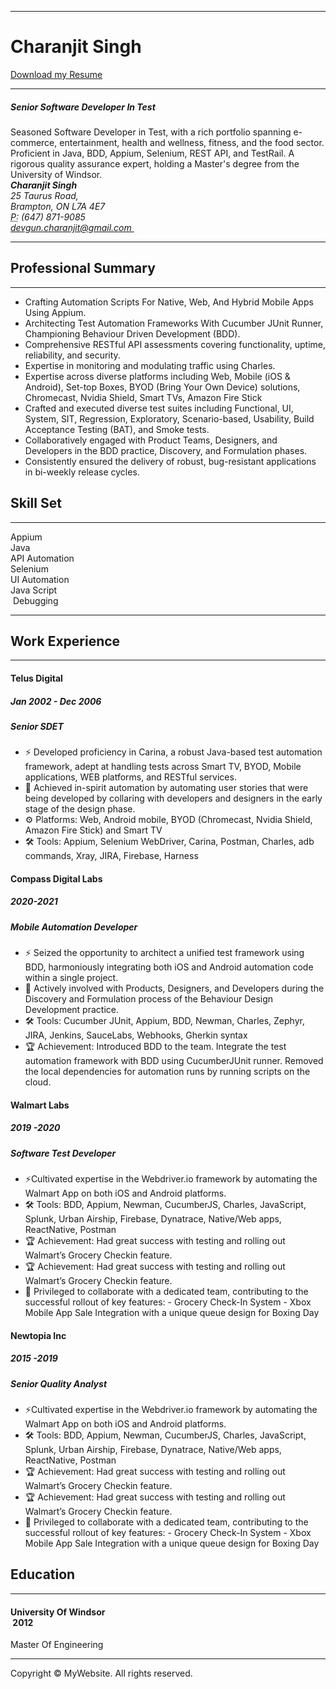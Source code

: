 <!DOCTYPE html>
<html lang="en">
  <head>
    <meta charset="UTF-8">
    <meta http-equiv="X-UA-Compatible" content="IE=edge">
    <meta name="viewport" content="width=device-width, initial-scale=1">
    <title>Bootstrap Resume Page Template</title>
    <!-- Bootstrap -->
    <link href="css/bootstrap-4.4.1.css" rel="stylesheet">
  </head>
  <body>
    <div class="container">
      <hr>
      <div class="row">
        <div class="col-6">
          <h1>Charanjit Singh&nbsp;</h1>
        </div>
        <div class="col-6">
          <p class="text-right"><a href="">Download my Resume</a></p>
        </div>
      </div>
      <hr>
      <div class="row">
        <div class="col-md-8 col-sm-12">
          <div class="media">
<div class="media-body">
          <h5 class="mt-0">Senior Software Developer In Test&nbsp;&nbsp;</h5>
              Seasoned Software Developer in Test, with a rich portfolio spanning e-commerce, entertainment, health and wellness, fitness, and the food sector. Proficient in Java, BDD, Appium, Selenium, REST API, and TestRail. A rigorous quality assurance expert, holding a Master's degree from the University of Windsor.<br>
            </div>
          </div>
        </div>
        <div class="col-md-4 col-sm-12">
          <div class="row justify-content-md-around m-1">
            <address>
              <strong>Charanjit Singh&nbsp;</strong><br>
              25 Taurus Road,&nbsp;<br>
              Brampton, ON L7A 4E7<br>
              <abbr title="Phone">P:</abbr> (647) 871-9085<br>
              <a href="mailto:#">devgun.charanjit@gmail.com&nbsp;</a>
            </address>
          </div>
        </div>
      </div>
      <hr>
      <div class="row">
        <div class="col-md-6 col-sm-12">
          <h2>Professional Summary&nbsp;</h2>
          <hr>
          <ul>
            <li>Crafting Automation Scripts For Native, Web, And Hybrid Mobile Apps Using Appium.&nbsp;</li>
            <li>Architecting Test Automation Frameworks With Cucumber JUnit Runner, Championing Behaviour Driven Development (BDD).&nbsp;</li>
<li>Comprehensive RESTful API assessments covering functionality, uptime, reliability, and security.</li>
            <li>Expertise in monitoring and modulating traffic using Charles.&nbsp;</li>
            <li>Expertise across diverse platforms including Web, Mobile (iOS &amp; Android), Set-top Boxes, BYOD (Bring Your Own Device) solutions, Chromecast, Nvidia Shield, Smart TVs, Amazon Fire Stick&nbsp;</li>
            <li>Crafted and executed diverse test suites including Functional, UI, System, SIT, Regression, Exploratory, Scenario-based, Usability, Build Acceptance Testing (BAT), and Smoke tests.</li>
            <li>Collaboratively engaged with Product Teams, Designers, and Developers in the BDD practice, Discovery, and Formulation phases.&nbsp;</li>
            <li>Consistently ensured the delivery of robust, bug-resistant applications in bi-weekly release cycles.&nbsp;</li>
          </ul>
</div>
        <div class="col-md-6 col-sm-12">
          <h2>Skill Set</h2>
          <hr>
          <div class="progress mt-4">
            <div class="progress-bar bg-success" role="progressbar" aria-valuenow="85" aria-valuemin="0" aria-valuemax="100" style="width: 85%"> Appium&nbsp;</div>
          </div>
          <div class="progress mt-4">
            <div class="progress-bar bg-success" role="progressbar" aria-valuenow="80" aria-valuemin="0" aria-valuemax="100" style="width: 80%"> Java&nbsp;</div>
          </div>
          <div class="progress mt-4">
            <div class="progress-bar bg-success" role="progressbar" aria-valuenow="70" aria-valuemin="0" aria-valuemax="100" style="width: 70%"> API Automation&nbsp;</div>
          </div>
          <div class="progress mt-4">
            <div class="progress-bar bg-info" role="progressbar" aria-valuenow="60" aria-valuemin="0" aria-valuemax="100" style="width: 60%"> Selenium&nbsp;</div>
          </div>
          <div class="progress mt-4">
            <div class="progress-bar bg-warning" role="progressbar" aria-valuenow="55" aria-valuemin="0" aria-valuemax="100" style="width: 55%"> UI Automation</div>
          </div>
          <div class="progress mt-4">
            <div class="progress-bar bg-danger" role="progressbar" aria-valuenow="50" aria-valuemin="0" aria-valuemax="100" style="width: 50%"> Java Script</div>
          </div>
          <div class="progress mt-4">
            <div class="progress-bar bg-danger" role="progressbar" aria-valuenow="50" aria-valuemin="0" aria-valuemax="100" style="width: 50%"> &nbsp;Debugging</div>
          </div>
        </div>
      </div>
      <hr>
      <h2>Work Experience</h2>
      <hr>
      <div class="row">
        <div class="col-md-6 col-sm-12">
          <div class="row">
            <div class="col-5">
              <h4>Telus Digital&nbsp;</h4>
            </div>
            <div class="col-6">
              <h5 class="text-right"><span aria-hidden="true"></span> Jan 2002 - Dec 2006</h5>
            </div>
          </div>
          <h5><span class="badge badge-secondary">Senior SDET&nbsp;</span></h5>
<ul>
        <li>⚡ Developed proficiency in Carina, a robust Java-based test automation framework, adept at handling tests across Smart TV, BYOD, Mobile applications, WEB platforms, and RESTful services.&nbsp;</li>
            <li>🤖 Achieved in-spirit automation by automating user stories that were being developed by collaring with developers and designers in the early stage of the design phase.</li>
            <li>⚙️ Platforms: Web, Android mobile, BYOD (Chromecast, Nvidia Shield, Amazon Fire Stick) and Smart TV&nbsp;</li>
            <li>🛠 Tools: Appium, Selenium WebDriver, Carina, Postman, Charles, adb commands, Xray, JIRA, Firebase, Harness&nbsp;</li>
          </ul>
        </div>
        <div class="col-md-6 col-sm-12">
          <div class="row">
            <div class="col-5 col-lg-6">
              <h4>Compass Digital Labs</h4>
            </div>
            <div class="col-6">
              <h5 class="text-right">2020-2021<span aria-hidden="true"></span> </h5>
            </div>
          </div>
          <h5><span class="badge badge-secondary">Mobile Automation Developer&nbsp;</span></h5>
<ul>
        <li>⚡ Seized the opportunity to architect a unified test framework using BDD, harmoniously integrating both iOS and Android automation code within a single project.&nbsp;</li>
            <li>📖 Actively involved with Products, Designers, and Developers during the Discovery and Formulation process of the Behaviour Design Development practice.</li>
          <li>🛠 Tools: Cucumber JUnit, Appium, BDD, Newman, Charles, Zephyr, JIRA, Jenkins, SauceLabs, Webhooks, Gherkin syntax</li>
            <li>🏆 Achievement: Introduced BDD to the team. Integrate the test automation framework with BDD using CucumberJUnit runner. Removed the local dependencies for automation runs by running scripts on the cloud.&nbsp;</li>
</ul>
        </div>
        <div class="col-md-6 col-sm-12">
          <div class="row">
            <div class="col-5">
              <h4>Walmart Labs&nbsp;</h4>
            </div>
            <div class="col-6">
              <h5 class="text-right"><span aria-hidden="true"></span> 2019 -2020</h5>
            </div>
          </div>
          <h5><span class="badge badge-secondary">Software Test Developer&nbsp;</span></h5>
<ul>
        <li>⚡Cultivated expertise in the Webdriver.io framework by automating the Walmart App on both iOS and Android platforms.</li>
            <li>🛠 Tools: BDD, Appium, Newman, CucumberJS, Charles, JavaScript, Splunk, Urban Airship, Firebase, Dynatrace, Native/Web apps, ReactNative, Postman</li>
            <li>🏆 Achievement: Had great success with testing and rolling out Walmart’s Grocery Checkin feature.</li>
        <li>🏆 Achievement: Had great success with testing and rolling out Walmart’s Grocery Checkin feature.</li>
            <li>🤝 Privileged to collaborate with a dedicated team, contributing to the successful rollout of key features: - Grocery Check-In System - Xbox Mobile App Sale Integration with a unique queue design for Boxing Day</li>
          </ul>
        </div>
        <div class="col-md-6 col-sm-12">
          <div class="row">
            <div class="col-5">
              <h4>Newtopia Inc&nbsp;</h4>
            </div>
            <div class="col-6">
              <h5 class="text-right"><span aria-hidden="true"></span> 2015 -2019</h5>
            </div>
          </div>
          <h5><span class="badge badge-secondary">Senior Quality Analyst&nbsp;</span></h5>
          <ul>
            <li>⚡Cultivated expertise in the Webdriver.io framework by automating the Walmart App on both iOS and Android platforms.</li>
            <li>🛠 Tools: BDD, Appium, Newman, CucumberJS, Charles, JavaScript, Splunk, Urban Airship, Firebase, Dynatrace, Native/Web apps, ReactNative, Postman</li>
            <li>🏆 Achievement: Had great success with testing and rolling out Walmart’s Grocery Checkin feature.</li>
            <li>🏆 Achievement: Had great success with testing and rolling out Walmart’s Grocery Checkin feature.</li>
            <li>🤝 Privileged to collaborate with a dedicated team, contributing to the successful rollout of key features: - Grocery Check-In System - Xbox Mobile App Sale Integration with a unique queue design for Boxing Day</li>
          </ul>
        </div>
</div>
<h2>Education</h2>
      <hr>
      <div class="container">
        <div class="col-6"> </div>
        <h4>University Of Windsor&nbsp; &nbsp; &nbsp; &nbsp; &nbsp; &nbsp; &nbsp; &nbsp; &nbsp; &nbsp; &nbsp; &nbsp; &nbsp; &nbsp; &nbsp; &nbsp; &nbsp; &nbsp; &nbsp; &nbsp; &nbsp; &nbsp; &nbsp; &nbsp; &nbsp; &nbsp; &nbsp; &nbsp; &nbsp; &nbsp; &nbsp; &nbsp; &nbsp; &nbsp; &nbsp; &nbsp; &nbsp; &nbsp; &nbsp; &nbsp; &nbsp; &nbsp; &nbsp; &nbsp; &nbsp; &nbsp; &nbsp; &nbsp; &nbsp; &nbsp; &nbsp; &nbsp; &nbsp; &nbsp;2012&nbsp; &nbsp; &nbsp; &nbsp; &nbsp;</h4>
        <span class="badge badge-secondary">Master Of Engineering&nbsp;</span>      </div>
<hr>
<footer class="text-center">
    <div class="container">
          <div class="row">
            <div class="col-12">
              <p>Copyright © MyWebsite. All rights reserved.</p>
            </div>
          </div>
        </div>
      </footer>
    </div>
    <!-- jQuery (necessary for Bootstrap's JavaScript plugins) -->
    <script src="js/jquery-3.4.1.min.js"></script>
    <!-- Include all compiled plugins (below), or include individual files as needed -->
    <script src="js/popper.min.js"></script>
    <script src="js/bootstrap-4.4.1.js"></script>
  </body>
</html>
